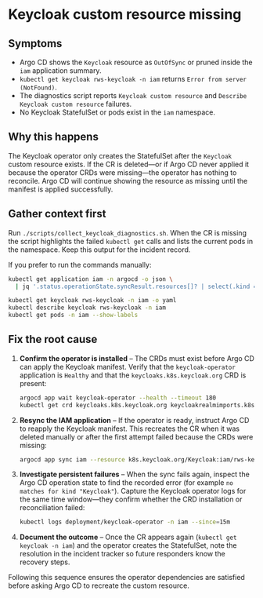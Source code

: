 # Keycloak custom resource missing

## Symptoms

* Argo CD shows the `Keycloak` resource as `OutOfSync` or pruned inside the `iam` application summary.
* `kubectl get keycloak rws-keycloak -n iam` returns `Error from server (NotFound)`.
* The diagnostics script reports `Keycloak custom resource` and `Describe Keycloak custom resource` failures.
* No Keycloak StatefulSet or pods exist in the `iam` namespace.

## Why this happens

The Keycloak operator only creates the StatefulSet after the `Keycloak` custom resource exists. If the CR is deleted—or if
Argo CD never applied it because the operator CRDs were missing—the operator has nothing to reconcile. Argo CD will continue
showing the resource as missing until the manifest is applied successfully.

## Gather context first

Run `./scripts/collect_keycloak_diagnostics.sh`. When the CR is missing the script highlights the failed `kubectl get` calls
and lists the current pods in the namespace. Keep this output for the incident record.

If you prefer to run the commands manually:

```bash
kubectl get application iam -n argocd -o json \
  | jq '.status.operationState.syncResult.resources[]? | select(.kind == "Keycloak")'

kubectl get keycloak rws-keycloak -n iam -o yaml
kubectl describe keycloak rws-keycloak -n iam
kubectl get pods -n iam --show-labels
```

## Fix the root cause

1. **Confirm the operator is installed** – The CRDs must exist before Argo CD can apply the Keycloak manifest. Verify that the
   `keycloak-operator` application is `Healthy` and that the `keycloaks.k8s.keycloak.org` CRD is present:
   ```bash
   argocd app wait keycloak-operator --health --timeout 180
   kubectl get crd keycloaks.k8s.keycloak.org keycloakrealmimports.k8s.keycloak.org
   ```
2. **Resync the IAM application** – If the operator is ready, instruct Argo CD to reapply the Keycloak manifest. This recreates
   the CR when it was deleted manually or after the first attempt failed because the CRDs were missing:
   ```bash
   argocd app sync iam --resource k8s.keycloak.org/Keycloak:iam/rws-keycloak
   ```
3. **Investigate persistent failures** – When the sync fails again, inspect the Argo CD operation state to find the recorded error
   (for example `no matches for kind "Keycloak"`). Capture the Keycloak operator logs for the same time window—they confirm
   whether the CRD installation or reconciliation failed:
   ```bash
   kubectl logs deployment/keycloak-operator -n iam --since=15m
   ```
4. **Document the outcome** – Once the CR appears again (`kubectl get keycloak -n iam`) and the operator creates the StatefulSet,
   note the resolution in the incident tracker so future responders know the recovery steps.

Following this sequence ensures the operator dependencies are satisfied before asking Argo CD to recreate the custom resource.
